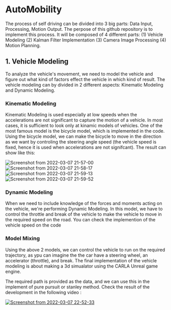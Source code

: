 # AutoMobility

The process of self driving can be divided into 3 big parts: Data Input, Processing, Motion Output. The perpose of this github repository is to implement this process. It will be composed of 4 different parts: (1) Vehicle Modeling (2) Kalman Filter Implementation (3) Camera Image Processing (4) Motion Planning.


## 1. Vehicle Modeling

To analyze the vehicle's movement, we need to model the vehicle and figure out what kind of factors effect the vehicle in which kind of result. The vehicle modeling can by divided in 2 different aspects: Kinematic Modeling and Dynamic Modeling.

### Kinematic Modeling
Kinematic Modeling is used especially at low speeds when the accelerations are not significant to capture the motion of a vehicle. In most cases, it is sufficient to look only at kinamic models of vehicles. One of the most famous model is the bicycle model, which is implemented in the code. Using the bicycle model, we can make the bicycle to move in the direction as we want by controling the steering angle speed (the vehicle speed is fixed, hence it is used when accelerations are not signifcant). The result can show like this:

![Screenshot from 2022-03-07 21-57-00](https://user-images.githubusercontent.com/22390526/157038830-3dad543e-f7cc-4c51-8f54-e619064d7efe.png)
![Screenshot from 2022-03-07 21-58-17](https://user-images.githubusercontent.com/22390526/157038969-f3d45d24-1462-4698-8402-73f8c3d8ae16.png)
![Screenshot from 2022-03-07 21-59-13](https://user-images.githubusercontent.com/22390526/157039092-fd59d576-eed2-4be2-a9e2-dab2a96e9027.png)
![Screenshot from 2022-03-07 21-59-52](https://user-images.githubusercontent.com/22390526/157039179-6db3eee9-9d22-4313-bdcb-e84bdd6239fc.png)

### Dynamic Modeling
When we need to include knowledge of the forces and moments acting on the vehicle, we're performing Dynamic Modeling. In this model, we have to control the throttle and break of the vehicle to make the vehicle to move in the required speed on the road. You can check the implemention of the vehicle speed on the code

### Model Mixing
Using the above 2 models, we can control the vehicle to run on the required trajectory, as ypu can imagine the the car have a steering wheel, an accelerator (throttle), and break. The final implementation of the vehicle modeling is about making a 3d simualator using the CARLA Unreal game engine.

The required path is provided as the data, and we can use this in the implement of pure pursuit or stanley method. Check the result of the development in the following video :

[![Screenshot from 2022-03-07 22-52-33](https://user-images.githubusercontent.com/22390526/157047285-27cb3363-66de-4710-88de-6cb21da6ae81.png)](https://youtu.be/31MsmHTRn6E)

